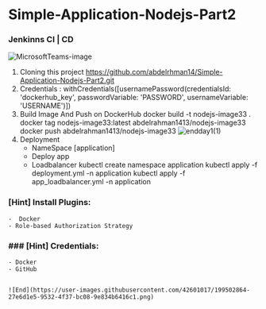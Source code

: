 # Simple-Application-Nodejs-Part2
### Jenkinns CI | CD 
![MicrosoftTeams-image](https://user-images.githubusercontent.com/42601017/199500683-f6022849-3794-49c8-8043-2913806e5e44.png)

1. Cloning this project https://github.com/abdelrhman14/Simple-Application-Nodejs-Part2.git
2. Credentials : withCredentials([usernamePassword(credentialsId: 'dockerhub_key', passwordVariable: 'PASSWORD', usernameVariable: 'USERNAME')])
3. Build Image And Push on DockerHub
    docker build -t nodejs-image33 .
    docker tag nodejs-image33:latest abdelrahman1413/nodejs-image33
    docker push abdelrahman1413/nodejs-image33
![endday1(1)](https://user-images.githubusercontent.com/42601017/199501655-d58e56a7-ce09-491e-9257-73739cf3e05d.png)
4. Deployment
    - NameSpace [application]
    - Deploy app
    - Loadbalancer 
    kubectl create namespace application
    kubectl apply -f deployment.yml -n application
    kubectl apply -f app_loadbalancer.yml -n application
    
    
 ### [Hint] Install Plugins:
    -  Docker
    - Role-based Authorization Strategy
 ###  ### [Hint] Credentials:
    - Docker
    - GitHub
  

    ![End](https://user-images.githubusercontent.com/42601017/199502864-27e6d1e5-9532-4f37-bc08-9e834b6416c1.png)


